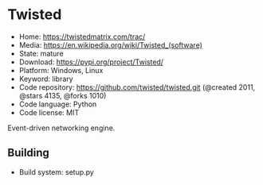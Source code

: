 # Twisted

- Home: https://twistedmatrix.com/trac/
- Media: https://en.wikipedia.org/wiki/Twisted_(software)
- State: mature
- Download: https://pypi.org/project/Twisted/
- Platform: Windows, Linux
- Keyword: library
- Code repository: https://github.com/twisted/twisted.git (@created 2011, @stars 4135, @forks 1010)
- Code language: Python
- Code license: MIT

Event-driven networking engine.

## Building

- Build system: setup.py
